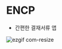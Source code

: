 # ENCP
 - 간편한 결재서류 앱
 
![ezgif com-resize](https://user-images.githubusercontent.com/52917127/87660618-526d3080-c79a-11ea-9114-3c50a16770ba.png)

#
